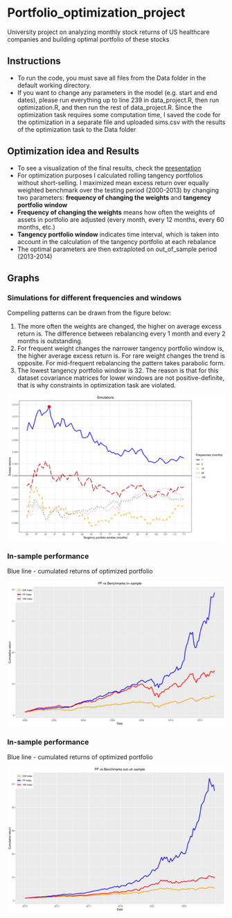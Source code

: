# Portfolio_optimization_project
University project on analyzing monthly stock returns of US healthcare companies and building optimal portfolio of these stocks
## Instructions
- To run the code, you must save all files from the Data folder in the default working directory.
- If you want to change any parameters in the model (e.g. start and end dates), please run everything up to line 239 in data_project.R, then run optimization.R, and then run the rest of data_project.R. Since the optimization task requires some computation time, I saved the code for the optimization in a separate file and uploaded sims.csv with the results of the optimization task to the Data folder
## Optimization idea and Results
- To see a visualization of the final results, check the  [presentation](Presentation/presentation_results.pdf)
- For optimization purposes I calculated rolling tangency portfolios without short-selling. I maximized mean excess return over equally weighted benchmark over the testing period (2000-2013) by changing two parameters: __frequency of changing the weights__ and __tangency portfolio window__
-  __Frequency of changing the weights__ means how often the weights of assets in portfolio are adjusted (every month, every 12 months, every 60 months, etc.)
- __Tangency portfolio window__ indicates time interval, which is taken into account in the calculation of the tangency portfolio at each rebalance
- The optimal parameters are then extraploted on out_of_sample period (2013-2014)
## Graphs
### Simulations for different frequencies and windows
Compelling patterns can be drawn from the figure below:
1. The more often the weights are changed, the higher on average excess return is. The difference between rebalancing every 1 month and every 2 months is outstanding.
2. For frequent weight changes the narrower tangency portfolio window is, the higher average excess return is. For rare weight changes the trend is opposite. For mid-frequent rebalancing the pattern takes parabolic form.
3. The lowest tangency portfolio window is 32. The reason is that for this dataset covariance matrices for lower windows are not positive-definite, that is why constraints in optimization task are violated.

![Project Screenshot](images/simulations.png)

### In-sample performance
Blue line - cumulated returns of optimized portfolio

![Project Screenshot](images/insample.png)

### In-sample performance
Blue line - cumulated returns of optimized portfolio

![Project Screenshot](images/outofsample.png)
